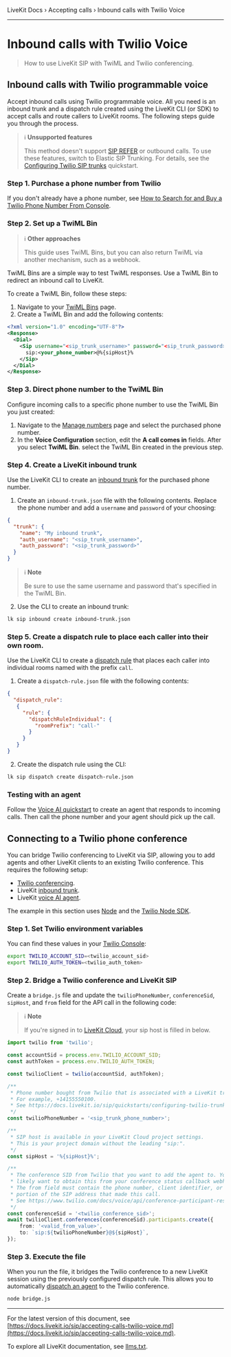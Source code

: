 LiveKit Docs › Accepting calls › Inbound calls with Twilio Voice

---

# Inbound calls with Twilio Voice

> How to use LiveKit SIP with TwiML and Twilio conferencing.

## Inbound calls with Twilio programmable voice

Accept inbound calls using Twilio programmable voice. All you need is an inbound trunk and a dispatch rule created using the LiveKit CLI (or SDK) to accept calls and route callers to LiveKit rooms. The following steps guide you through the process.

> ℹ️ **Unsupported features**
> 
> This method doesn't support [SIP REFER](https://docs.livekit.io/sip/transfer-cold.md) or outbound calls. To use these features, switch to Elastic SIP Trunking. For details, see the [Configuring Twilio SIP trunks](https://docs.livekit.io/sip/quickstarts/configuring-twilio-trunk.md) quickstart.

### Step 1. Purchase a phone number from Twilio

If you don't already have a phone number, see [How to Search for and Buy a Twilio Phone Number From Console](https://help.twilio.com/articles/223135247-How-to-Search-for-and-Buy-a-Twilio-Phone-Number-from-Console).

### Step 2. Set up a TwiML Bin

> ℹ️ **Other approaches**
> 
> This guide uses TwiML Bins, but you can also return TwiML via another mechanism, such as a webhook.

TwiML Bins are a simple way to test TwiML responses. Use a TwiML Bin to redirect an inbound call to LiveKit.

To create a TwiML Bin, follow these steps:

1. Navigate to your [TwiML Bins](https://console.twilio.com/us1/develop/twiml-bins/twiml-bins?frameUrl=/console/twiml-bins) page.
2. Create a TwiML Bin and add the following contents:

```xml
<?xml version="1.0" encoding="UTF-8"?>
<Response>
  <Dial>
    <Sip username="<sip_trunk_username>" password="<sip_trunk_password>">
      sip:<your_phone_number>@%{sipHost}%
    </Sip>
  </Dial>
</Response>

```

### Step 3. Direct phone number to the TwiML Bin

Configure incoming calls to a specific phone number to use the TwiML Bin you just created:

1. Navigate to the [Manage numbers](https://console.twilio.com/us1/develop/phone-numbers/manage/incoming) page and select the purchased phone number.
2. In the **Voice Configuration** section, edit the **A call comes in** fields. After you select **TwiML Bin**. select the TwiML Bin created in the previous step.

### Step 4. Create a LiveKit inbound trunk

Use the LiveKit CLI to create an [inbound trunk](https://docs.livekit.io/sip/trunk-inbound.md) for the purchased phone number.

1. Create an `inbound-trunk.json` file with the following contents. Replace the phone number and add a `username` and `password` of your choosing:

```json
{
  "trunk": {
    "name": "My inbound trunk",
    "auth_username": "<sip_trunk_username>",
    "auth_password": "<sip_trunk_password>"
  }
}

```

> ℹ️ **Note**
> 
> Be sure to use the same username and password that's specified in the TwiML Bin.
2. Use the CLI to create an inbound trunk:

```bash
lk sip inbound create inbound-trunk.json

```

### Step 5. Create a dispatch rule to place each caller into their own room.

Use the LiveKit CLI to create a [dispatch rule](https://docs.livekit.io/sip/dispatch-rule.md) that places each caller into individual rooms named with the prefix `call`.

1. Create a `dispatch-rule.json` file with the following contents:

```json
{
  "dispatch_rule":
   {
     "rule": {
       "dispatchRuleIndividual": {
         "roomPrefix": "call-"
       }
     }
   }
}

```
2. Create the dispatch rule using the CLI:

```bash
lk sip dispatch create dispatch-rule.json

```

### Testing with an agent

Follow the [Voice AI quickstart](https://docs.livekit.io/agents/start/voice-ai.md) to create an agent that responds to incoming calls. Then call the phone number and your agent should pick up the call.

## Connecting to a Twilio phone conference

You can bridge Twilio conferencing to LiveKit via SIP, allowing you to add agents and other LiveKit clients to an existing Twilio conference. This requires the following setup:

- [Twilio conferencing](https://www.twilio.com/docs/voice/conference).
- LiveKit [inbound trunk](https://docs.livekit.io/sip/trunk-inbound.md).
- LiveKit [voice AI agent](https://docs.livekit.io/agents/start/voice-ai.md).

The example in this section uses [Node](https://nodejs.org) and the [Twilio Node SDK](https://www.twilio.com/docs/libraries).

### Step 1. Set Twilio environment variables

You can find these values in your [Twilio Console](https://console.twilio.com/):

```bash
export TWILIO_ACCOUNT_SID=<twilio_account_sid>
export TWILIO_AUTH_TOKEN=<twilio_auth_token>

```

### Step 2. Bridge a Twilio conference and LiveKit SIP

Create a `bridge.js` file and update the `twilioPhoneNumber`, `conferenceSid`, `sipHost`, and `from` field for the API call in the following code:

> ℹ️ **Note**
> 
> If you're signed in to [LiveKit Cloud](https://cloud.livekit.io), your sip host is filled in below.

```typescript
import twilio from 'twilio';

const accountSid = process.env.TWILIO_ACCOUNT_SID;
const authToken = process.env.TWILIO_AUTH_TOKEN;

const twilioClient = twilio(accountSid, authToken);

/**
 * Phone number bought from Twilio that is associated with a LiveKit trunk.
 * For example, +14155550100.
 * See https://docs.livekit.io/sip/quickstarts/configuring-twilio-trunk/
 */
const twilioPhoneNumber = '<sip_trunk_phone_number>';

/**
 * SIP host is available in your LiveKit Cloud project settings.
 * This is your project domain without the leading "sip:".
 */
const sipHost = '%{sipHost}%';

/**
 * The conference SID from Twilio that you want to add the agent to. You
 * likely want to obtain this from your conference status callback webhook handler.
 * The from field must contain the phone number, client identifier, or username
 * portion of the SIP address that made this call.
 * See https://www.twilio.com/docs/voice/api/conference-participant-resource#request-body-parameters
 */
const conferenceSid = '<twilio_conference_sid>';
await twilioClient.conferences(conferenceSid).participants.create({
    from: '<valid_from_value>',
    to: `sip:${twilioPhoneNumber}@${sipHost}`,
});

```

### Step 3.  Execute the file

When you run the file, it bridges the Twilio conference to a new LiveKit session using the previously configured dispatch rule. This allows you to automatically [dispatch an agent](https://docs.livekit.io/agents/worker/agent-dispatch.md) to the Twilio conference.

```bash
node bridge.js

```

---


For the latest version of this document, see [https://docs.livekit.io/sip/accepting-calls-twilio-voice.md](https://docs.livekit.io/sip/accepting-calls-twilio-voice.md).

To explore all LiveKit documentation, see [llms.txt](https://docs.livekit.io/llms.txt).